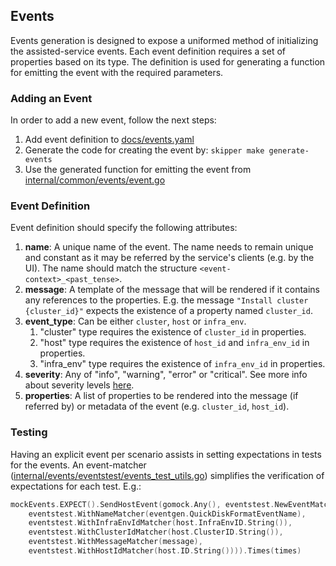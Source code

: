 ## Events

Events generation is designed to expose a uniformed method of
initializing the assisted-service events.
Each event definition requires a set of properties based on its type.
The definition is used for generating a function for emitting the event with
the required parameters.

### Adding an Event
In order to add a new event, follow the next steps:

1. Add event definition to [docs/events.yaml](https://github.com/openshift/assisted-service/blob/master/docs/events.yaml)
2. Generate the code for creating the event by: ```skipper make generate-events```
3. Use the generated function for emitting the event from [internal/common/events/event.go](https://github.com/openshift/assisted-service/blob/master/internal/common/events/events.go)

### Event Definition
Event definition should specify the following attributes:
1. __name__: A unique name of the event. The name needs to remain unique and constant
as it may be referred by the service's clients (e.g. by the UI). The name should match
the structure `<event-context>_<past_tense>`.
2. __message__: A template of the message that will be rendered if it
contains any references to the properties. E.g. the message `"Install
cluster {cluster_id}"` expects the existence of a property named
`cluster_id`.
3. __event_type__: Can be either `cluster`, `host` or `infra_env`.
   1. "cluster" type requires the existence of `cluster_id` in properties.
   2. "host" type requires the existence of `host_id` and `infra_env_id` in properties.
   3. "infra_env" type requires the existence of `infra_env_id` in properties.
4. __severity__: Any of "info", "warning", "error" or "critical". See more info about severity levels [here](../events.md).
5. __properties__: A list of properties to be rendered into the message (if
   referred by) or metadata of the event (e.g. `cluster_id`, `host_id`).

### Testing
Having an explicit event per scenario assists in setting expectations in tests for the events.
An event-matcher ([internal/events/eventstest/events_test_utils.go](https://github.com/openshift/assisted-service/blob/master/internal/events/eventstest/events_test_utils.go)) simplifies the verification of expectations for each test.
E.g.:
```go
mockEvents.EXPECT().SendHostEvent(gomock.Any(), eventstest.NewEventMatcher(
	eventstest.WithNameMatcher(eventgen.QuickDiskFormatEventName),
	eventstest.WithInfraEnvIdMatcher(host.InfraEnvID.String()),
	eventstest.WithClusterIdMatcher(host.ClusterID.String()),
	eventstest.WithMessageMatcher(message),
	eventstest.WithHostIdMatcher(host.ID.String()))).Times(times)
```